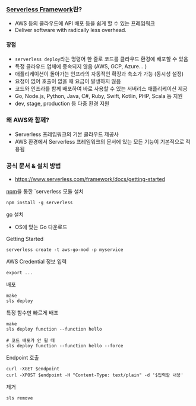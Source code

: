 ### [Serverless Framework](https://www.serverless.com/)란? 
- AWS 등의 클라우드에 API 배포 등을 쉽게 할 수 있는 프레임워크
- Deliver software with radically less overhead.

#### 장점
- `serverless deploy`라는 명령어 한 줄로 코드를 클라우드 환경에 배포할 수 있음
- 특정 클라우드 업체에 종속되지 않음 (AWS, GCP, Azure… )
- 애플리케이션이 돌아가는 인프라의 자동적인 확장과 축소가 가능 (동시성 설정)
- 요청이 없어 호출이 없을 때 요금이 발생하지 않음
- 코드와 인프라를 함께 배포하여 바로 사용할 수 있는 서버리스 애플리케이션 제공
- Go, Node.js, Python, Java, C#, Ruby, Swift, Kotlin, PHP, Scala 등 지원
- dev, stage, production 등 다중 환경 지원


### 왜 AWS와 함께?
- Serverless 프레임워크의 기본 클라우드 제공사
- AWS 환경에서 Serverless 프레임워크의 문서에 있는 모든 기능이 기본적으로 적용됨

### 공식 문서 & 설치 방법
- https://www.serverless.com/framework/docs/getting-started


[npm](https://www.npmjs.com/package/npm)을 통한 `serverless 모듈 설치
```
npm install -g serverless
```

[go](https://go.dev/doc/install) 설치
- OS에 맞는 Go 다운로드

Getting Started
```
serverless create -t aws-go-mod -p myservice
```

AWS Credential 정보 입력
```
export ... 
```


배포

```
make
sls deploy
```

특정 함수만 빠르게 배포
```
make
sls deploy function --function hello

# 코드 배포가 안 될 때  
sls deploy function --function hello --force
```

Endpoint 호출
```
curl -XGET $endpoint
curl -XPOST $endpoint -H "Content-Type: text/plain" -d '$입력할 내용' 
```

제거
```
sls remove
```